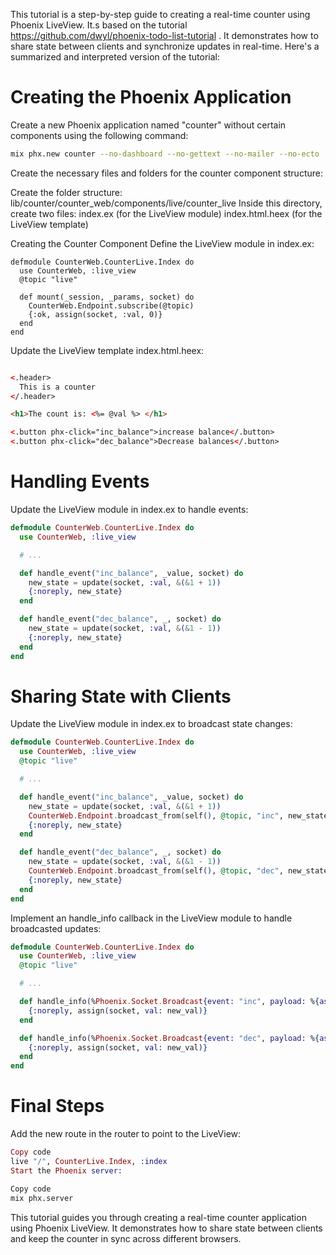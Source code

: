 This tutorial is a step-by-step guide to creating a real-time counter using Phoenix LiveView. It.s based on the tutorial https://github.com/dwyl/phoenix-todo-list-tutorial . It demonstrates how to share state between clients and synchronize updates in real-time. Here's a summarized and interpreted version of the tutorial:

# Creating the Phoenix Application
Create a new Phoenix application named "counter" without certain components using the following command:

```sh
mix phx.new counter --no-dashboard --no-gettext --no-mailer --no-ecto
```

Create the necessary files and folders for the counter component structure:

Create the folder structure: lib/counter/counter_web/components/live/counter_live
Inside this directory, create two files:
index.ex (for the LiveView module)
index.html.heex (for the LiveView template)

Creating the Counter Component
Define the LiveView module in index.ex:

```Sh
defmodule CounterWeb.CounterLive.Index do
  use CounterWeb, :live_view
  @topic "live"

  def mount(_session, _params, socket) do
    CounterWeb.Endpoint.subscribe(@topic)
    {:ok, assign(socket, :val, 0)}
  end
end
```

Update the LiveView template index.html.heex:

```html

<.header>
  This is a counter
</.header>

<h1>The count is: <%= @val %> </h1>

<.button phx-click="inc_balance">increase balance</.button>
<.button phx-click="dec_balance">Decrease balances</.button>
```

# Handling Events
Update the LiveView module in index.ex to handle events:

```elixir
defmodule CounterWeb.CounterLive.Index do
  use CounterWeb, :live_view

  # ...

  def handle_event("inc_balance", _value, socket) do
    new_state = update(socket, :val, &(&1 + 1))
    {:noreply, new_state}
  end

  def handle_event("dec_balance", _, socket) do
    new_state = update(socket, :val, &(&1 - 1))
    {:noreply, new_state}
  end
end
```

# Sharing State with Clients
Update the LiveView module in index.ex to broadcast state changes:

```elixir
defmodule CounterWeb.CounterLive.Index do
  use CounterWeb, :live_view
  @topic "live"

  # ...

  def handle_event("inc_balance", _value, socket) do
    new_state = update(socket, :val, &(&1 + 1))
    CounterWeb.Endpoint.broadcast_from(self(), @topic, "inc", new_state.assigns)
    {:noreply, new_state}
  end

  def handle_event("dec_balance", _, socket) do
    new_state = update(socket, :val, &(&1 - 1))
    CounterWeb.Endpoint.broadcast_from(self(), @topic, "dec", new_state.assigns)
    {:noreply, new_state}
  end
end
```

Implement an handle_info callback in the LiveView module to handle broadcasted updates:

```elixir
defmodule CounterWeb.CounterLive.Index do
  use CounterWeb, :live_view
  @topic "live"

  # ...

  def handle_info(%Phoenix.Socket.Broadcast{event: "inc", payload: %{assigns: %{val: new_val}}}, socket) do
    {:noreply, assign(socket, val: new_val)}
  end

  def handle_info(%Phoenix.Socket.Broadcast{event: "dec", payload: %{assigns: %{val: new_val}}}, socket) do
    {:noreply, assign(socket, val: new_val)}
  end
end
```

# Final Steps
Add the new route in the router to point to the LiveView:

```elixir
Copy code
live "/", CounterLive.Index, :index
Start the Phoenix server:
```
```sh
Copy code
mix phx.server
```

This tutorial guides you through creating a real-time counter application using Phoenix LiveView. It demonstrates how to share state between clients and keep the counter in sync across different browsers.